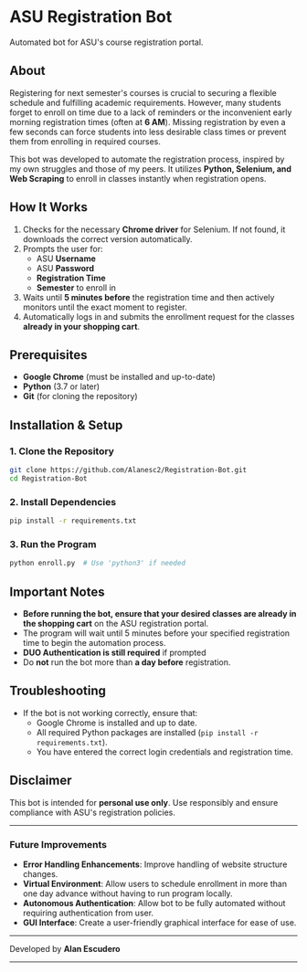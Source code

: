 # ASU Registration Bot

Automated bot for ASU's course registration portal.

## About
Registering for next semester's courses is crucial to securing a flexible schedule and fulfilling academic requirements. However, many students forget to enroll on time due to a lack of reminders or the inconvenient early morning registration times (often at **6 AM**). Missing registration by even a few seconds can force students into less desirable class times or prevent them from enrolling in required courses.

This bot was developed to automate the registration process, inspired by my own struggles and those of my peers. It utilizes **Python, Selenium, and Web Scraping** to enroll in classes instantly when registration opens.

## How It Works
1. Checks for the necessary **Chrome driver** for Selenium. If not found, it downloads the correct version automatically.
2. Prompts the user for:
   - ASU **Username**
   - ASU **Password**
   - **Registration Time**
   - **Semester** to enroll in
3. Waits until **5 minutes before** the registration time and then actively monitors until the exact moment to register.
4. Automatically logs in and submits the enrollment request for the classes **already in your shopping cart**.

## Prerequisites
- **Google Chrome** (must be installed and up-to-date)
- **Python** (3.7 or later)
- **Git** (for cloning the repository)

## Installation & Setup

### 1. Clone the Repository
```bash
git clone https://github.com/Alanesc2/Registration-Bot.git
cd Registration-Bot
```

### 2. Install Dependencies
```bash
pip install -r requirements.txt
```

### 3. Run the Program
```bash
python enroll.py  # Use 'python3' if needed
```

## Important Notes
- **Before running the bot, ensure that your desired classes are already in the shopping cart** on the ASU registration portal.
- The program will wait until 5 minutes before your specified registration time to begin the automation process.
- **DUO Authentication is still required** if prompted
- Do **not** run the bot more than **a day before** registration.

## Troubleshooting
- If the bot is not working correctly, ensure that:
  - Google Chrome is installed and up to date.
  - All required Python packages are installed (`pip install -r requirements.txt`).
  - You have entered the correct login credentials and registration time.

## Disclaimer
This bot is intended for **personal use only**. Use responsibly and ensure compliance with ASU's registration policies.

---

### Future Improvements
- **Error Handling Enhancements**: Improve handling of website structure changes.
- **Virtual Environment**: Allow users to schedule enrollment in more than one day advance without having to run program locally.
- **Autonomous Authentication**: Allow bot to be fully automated without requiring authentication from user.
- **GUI Interface**: Create a user-friendly graphical interface for ease of use.

---

Developed by **Alan Escudero**

---
